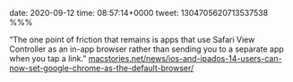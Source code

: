 date: 2020-09-12
time: 08:57:14+0000
tweet: 1304705620713537538
%%%

“The one point of friction that remains is apps that use Safari View Controller as an in-app browser rather than sending you to a separate app when you tap a link.” [macstories.net/news/ios-and-ipados-14-users-can-now-set-google-chrome-as-the-default-browser/](https://www.macstories.net/news/ios-and-ipados-14-users-can-now-set-google-chrome-as-the-default-browser/)
